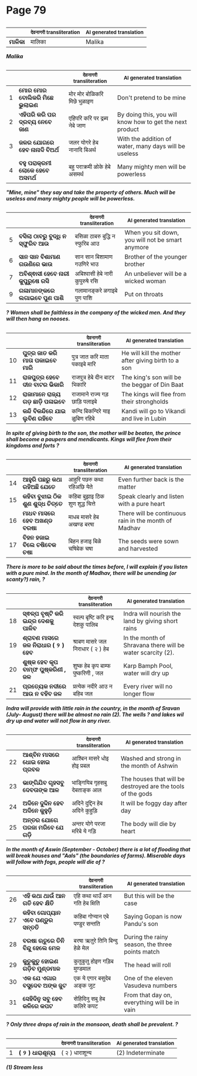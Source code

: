 # Page 79
## 
| | <sub>देवनागरी transliteration</sub> | <sub>AI generated translation</sub> |
| --- | --- | ---|
| **ମାଳିକା** | मालिका | Malika | <!-- Block 1 -->
<!-- Section [1],  -->
<!-- Placeholder for translation. Place text between the underscores(_) and with no leading or trailing spaces. -->
**_Malika_**


## 
| | | <sub>देवनागरी transliteration</sub> | <sub>AI generated translation</sub> |
| --- | --- | --- | ---|
| 1 | **ମୋର ମୋର ବୋଲିକରି ମିଛେ ଭୁଲାଇଣ** | मोर मोर बोळिकरि मिछे भुळाइण | Don&#39;t pretend to be mine | <!-- Block 2 -->
| 2 | **ଏହିପରି କରି ପର ଦ୍ରବ୍ୟ ନେବେ ଜାଣ** | एहिपरि करि पर द्रब्य नेबे जाण | By doing this, you will know how to get the next product | <!-- Block 2 -->
| 3 | **ଜଳର ଯୋଗରେ ହେବ ନାନାଦି ବିଅର୍ଥ** | जलर योगरे हेब नानादि बिअर्थ | With the addition of water, many days will be useless | <!-- Block 2 -->
| 4 | **ବହୁ ପରାକ୍ରମୀ ଲୋକେ ହେବେ ଅସମର୍ଥ** | बहु पराक्रमी ळोके हेबे असमर्थ | Many mighty men will be powerless | <!-- Block 2 -->

**_"Mine, mine" they say and take the property of others. Much will be useless and many mighty people will be powerless._**

## 
| | | <sub>देवनागरी transliteration</sub> | <sub>AI generated translation</sub> |
| --- | --- | --- | ---|
| 5 | **ବସିଲା ଠାବରୁ ବୁଦ୍ଧି ନ ସ୍ଫୁରିବ ଆଉ** | बसिळा ठाबरु बुद्धि न स्फुरिब आउ | When you sit down, you will not be smart anymore | <!-- Block 2 -->
| 6 | **ସାନ ସାନ ବିଶାମାଣ ଗଉଣିରେ ଭାଉ** | सान सान बिशामाण गउणिरे भाउ | Brother of the younger brother | <!-- Block 2 -->
| 7 | **ଅବିଶ୍ଵାସୀ ହେବେ ନାରୀ କୁପୁରୁଷେ ରସି** | अबिश्वासी हेबे नारी कुपुरुषे रसि | An unbeliever will be a wicked woman | <!-- Block 4 -->
| 9 | **ଗଳାମାନଙ୍କରେ ଲଗାଇବେ ପୁଣ ପାଶି** | गलामानङ्करे ळगाइबे पुण पाशि | Put on throats | <!-- Block 4 -->

**_? Women shall be faithless in the company of the wicked men. And they will then hang on nooses._**

## 
| | | <sub>देवनागरी transliteration</sub> | <sub>AI generated translation</sub> |
| --- | --- | --- | ---|
| 10 | **ପୁତ୍ର ଜାତ କରି ମାତା ପକାଇବେ ମାରି** | पुत्र जात करि माता पकाइबे मारि | He will kill the mother after giving birth to a son | <!-- Block 4 -->
| 11 | **ରାଜପୁତ୍ର ହେବେ ଦୀନ ବାଟର ଭିକାରି** | राजपुत्र हेबे दीन बाटर भिकारि | The king&#39;s son will be the beggar of Din Baat | <!-- Block 4 -->
| 12 | **ରାଜାମାନେ ରାଜ୍ୟ ଗଡ଼ ଛାଡ଼ି ପଳାଇବେ** | राजामाने राज्य गड़ छाड़ि पलाइबे | The kings will flee from their strongholds | <!-- Block 4 -->
| 13 | **କନ୍ଦି ବିକନ୍ଦିରେ ଯାଇ ଲୁବିଣ ରହିବେ** | कन्दि बिकन्दिरे याइ ळुबिण रहिबे | Kandi will go to Vikandi and live in Lubin | <!-- Block 4 -->

**_In spite of giving birth to the son, the mother will be beaten, the prince shall become a paupers and mendicants. Kings will flee from their kingdoms and forts ?_**

## 
| | | <sub>देवनागरी transliteration</sub> | <sub>AI generated translation</sub> |
| --- | --- | --- | ---|
| 14 | **ଆହୁରି ପଛରୁ କଥା ରହିଅଛି ଯେତେ** | आहुरि पछरु कथा रहिअछि येते | Even further back is the matter | <!-- Block 4 -->
| 15 | **କହିବା ବୁଝାଇ ଠିକ ଶୁଣ ଶୁଦ୍ଧ ଚିତ୍ତେ** | कहिबा बुझाइ ठिक शुण शुद्ध चित्ते | Speak clearly and listen with a pure heart | <!-- Block 4 -->
| 16 | **ମାଧବ ମାସରେ ହେବ ଅଖଣ୍ଡ ବରଷା** | माधब मासरे हेब अखण्ड बरषा | There will be continuous rain in the month of Madhav | <!-- Block 4 -->
| 17 | **ବିହନ ହଜାଇ ବିଲେ ଚଷିବେକ ଚଷା** | बिहन हजाइ बिळे चषिबेक चषा | The seeds were sown and harvested | <!-- Block 4 -->

**_There is more to be said about the times before, I will explain if you listen with a pure mind. In the month of Madhav, there will be unending (or scanty?) rain, ?_**

## 
| | | <sub>देवनागरी transliteration</sub> | <sub>AI generated translation</sub> |
| --- | --- | --- | ---|
| 18 | **ସ୍ଵଳ୍ପ ବୃଷ୍ଟି କରି ଇନ୍ଦ୍ର ଦେଶକୁ ପାଳିବ** | स्वल्प बृष्टि करि इन्द्र देशकु पालिब | Indra will nourish the land by giving short rains | <!-- Block 4 -->
| 19 | **ଶ୍ରାବଣ ମାସରେ ଜଳ ନିରାଧାର ( ୨ ) ହେବ** | श्राबण मासरे जल निराधार ( २ ) हेब | In the month of Shravana there will be water scarcity (2). | <!-- Block 4 -->
| 20 | **ଶୁଷ୍କ ହେବ କୃପ ବାମ୍ଫ ପୁଷ୍କରିଣୀ , ଜଳ** | शुष्क हेब कृप बाम्फ पुष्करिणी , जल | Karp Bamph Pool, water will dry up | <!-- Block 4 -->
| 21 | **ପ୍ରତ୍ୟେକ ନଦୀରେ ଆଉ ନ ବହିବ ଜଳ** | प्रत्येक नदीरे आउ न बहिब जल | Every river will no longer flow | <!-- Block 4 -->

**_Indra will provide with little rain in the country, in the month of Sravan (July- August) there will be almost no rain (2). The wells ?  and lakes wil dry up and water will not flow in any river._**

## 
| | | <sub>देवनागरी transliteration</sub> | <sub>AI generated translation</sub> |
| --- | --- | --- | ---|
| 22 | **ଆଶ୍ବିନ ମାସରେ ଧୋଇ ହୋଇ ପ୍ରବଳ** | आश्बिन मासरे धोइ होइ प्रबल | Washed and strong in the month of Ashwin | <!-- Block 4 -->
| 23 | **ଭାଙ୍ଗିଯିବ ଗୃହସବୁ ଦେବତାଙ୍କ ଆଳ** | भाङ्गियिब गृहसबु देबताङ्क आल | The houses that will be destroyed are the tools of the gods | <!-- Block 4 -->
| 24 | **ଅଦିନେ ଦୁଦ୍ଦିନ ହେବ ଅଦିନେ କୁହୁଡ଼ି** | अदिने दुद्दिन हेब अदिने कुहुड़ि | It will be foggy day after day | <!-- Block 4 -->
| 25 | **ଅନ୍ତର ଯୋଗେ ପରଜା ମରିବେ ଯେ ଗଡ଼ି** | अन्तर योगे परजा मरिबे ये गड़ि | The body will die by heart | <!-- Block 4 -->

**_In the month of Aswin (September - October) there is a lot of flooding that will break houses and "Aals" (the boundaries of farms). Miserable days will follow with fogs, people will die of ?_**

## 
| | | <sub>देवनागरी transliteration</sub> | <sub>AI generated translation</sub> |
| --- | --- | --- | ---|
| 26 | **ଏହି କଥା ଥାଉଁ ଆନ ଗତି ହେବ କ୍ଷିତି** | एहि कथा थाउँ आन गति हेब क्षिति | But this will be the case | <!-- Block 4 -->
| 27 | **କହିବା ଗୋପ୍ୟାନ ଏବେ ପଣ୍ଡୁର ସନ୍ତତି** | कहिबा गोप्यान एबे पण्डुर सन्तति | Saying Gopan is now Pandu&#39;s son | <!-- Block 4 -->
| 28 | **ବରଷା ଋତୁରେ ତିନି ବିନ୍ଦୁ ହେଲେ ମେଳ** | बरषा ऋतुरे तिनि बिन्दु हेळे मेल | During the rainy season, the three points match | <!-- Block 4 -->
| 29 | **କୁତୁକୁତୁ ହୋଇଣ ଗଡ଼ିବ ମୁଣ୍ଡମାଳ** | कुतुकुतु होइण गड़िब मुण्डमाल | The head will roll | <!-- Block 4 -->
| 30 | **ଏକ ଯେ ଏଗାର ବସୁଦେବ ଅଙ୍କ ଜୁଟ** | एक ये एगार बसुदेब अङ्क जुट | One of the eleven Vasudeva numbers | <!-- Block 4 -->
| 31 | **ସେହିଦିନୁ ସବୁ ହେବ କଳିରେ କପଟ** | सेहिदिनु सबु हेब कलिरे कपट | From that day on, everything will be in vain | <!-- Block 4 -->
<!-- Section [2],  -->
<!-- Section [4], [5],  -->
<!-- Placeholder for translation. Place text between the underscores(_) and with no leading or trailing spaces. -->
**_? Only three drops of rain in the monsoon, death shall be prevalent. ?_**


## 
| | | <sub>देवनागरी transliteration</sub> | <sub>AI generated translation</sub> |
| --- | --- | --- | ---|
| 1 | **( ୨ ) ଧାରାଶୂନ୍ୟ** | ( २ ) धाराशून्य | (2) Indeterminate | <!-- Block 3 -->
<!-- Section [3],  -->
<!-- Placeholder for translation. Place text between the underscores(_) and with no leading or trailing spaces. -->
**_(1) Stream less_**
